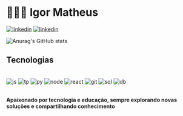# 👨🏽‍💻 Igor Matheus

[![linkedin](https://img.shields.io/badge/LinkedIn-0077B5?style=for-the-badge&logo=linkedin&logoColor=white)](https://www.linkedin.com/in/dev1gor/)
[![linkedin](https://img.shields.io/badge/Instagram-E4405F?style=for-the-badge&logo=instagram&logoColor=white)](https://www.instagram.com/dev.1gor/)


![Anurag's GitHub stats](https://github-readme-stats.vercel.app/api?username=Dev1gor&show_icons=true&theme=dark)


## **Tecnologias**

<div style="display: inline_block"><br/>
  <img align="center" alt="js" src="https://img.shields.io/badge/JavaScript-F7DF1E?style=for-the-badge&logo=javascript&logoColor=black">
  <img align="center" alt="tp" src="https://img.shields.io/badge/TypeScript-007ACC?style=for-the-badge&logo=typescript&logoColor=white">
  <img align="center" alt="py" src="https://img.shields.io/badge/Python-14354C?style=for-the-badge&logo=python&logoColor=white">
  <img align="center" alt="node" src="https://img.shields.io/badge/Node.js-43853D?style=for-the-badge&logo=node.js&logoColor=white">
  <img align="center" alt="react" src="https://img.shields.io/badge/React-20232A?style=for-the-badge&logo=react&logoColor=61DAFB">
  <img align="center" alt="git" src="https://img.shields.io/badge/GIT-E44C30?style=for-the-badge&logo=git&logoColor=white">
   <img align="center" alt="sql" src="https://img.shields.io/badge/MySQL-00000F?style=for-the-badge&logo=mysql&logoColor=white">
    <img align="center" alt="db" src="https://img.shields.io/badge/MongoDB-4EA94B?style=for-the-badge&logo=mongodb&logoColor=white">
</div><br>

**Apaixonado por tecnologia e educação, sempre explorando novas soluções e compartilhando conhecimento**


